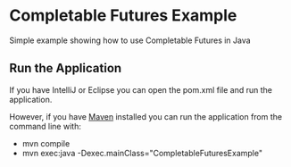 # Completable Futures Example
Simple example showing how to use Completable Futures in Java

## Run the Application
If you have IntelliJ or Eclipse you can open the pom.xml file and run the application.

However, if you have [Maven](https://maven.apache.org/download.cgi) installed you can run the application from the command line with:
* mvn compile
* mvn exec:java -Dexec.mainClass="CompletableFuturesExample"
